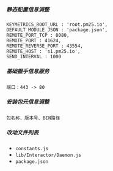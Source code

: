 ##### 静态配置信息调整

```
KEYMETRICS_ROOT_URL : 'root.pm25.io',
DEFAULT_MODULE_JSON : 'package.json',
REMOTE_PORT_TCP : 8080,
REMOTE_PORT : 41624,
REMOTE_REVERSE_PORT : 43554,
REMOTE_HOST : 's1.pm25.io',
SEND_INTERVAL : 1000
```

##### 基础握手信息服务

```
端口：443 -> 80
```

##### 安装包元信息调整

```
包名称、版本号、BIN路径
```

##### 改动文件列表

- `constants.js`
- `lib/Interactor/Daemon.js`
- `package.json`
